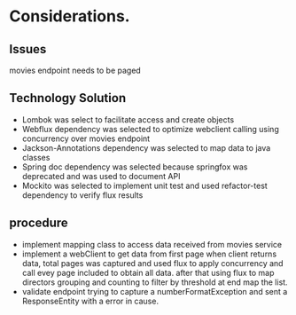 # Considerations.

## Issues 
movies endpoint needs to be paged

## Technology Solution
- Lombok was select to facilitate access and create objects
- Webflux dependency was selected to optimize webclient calling using 
concurrency over movies endpoint
- Jackson-Annotations dependency was selected to map data to java classes
- Spring doc dependency was selected because springfox was deprecated and was used to document API
- Mockito was selected to implement unit test and used refactor-test dependency to verify flux results

## procedure
- implement mapping class to access data received from movies service
- implement a webClient to get data from first page when client returns data,
  total pages was captured and used flux to apply concurrency and call evey page included to obtain all data.
  after that using flux to map directors grouping and counting to filter by threshold
  at end map the list.
- validate endpoint trying to capture a numberFormatException and sent a ResponseEntity with a error in cause.